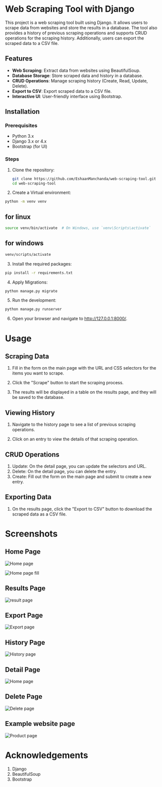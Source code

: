 # Web Scraping Tool with Django

This project is a web scraping tool built using Django. It allows users to scrape data from websites and store the results in a database. The tool also provides a history of previous scraping operations and supports CRUD operations for the scraping history. Additionally, users can export the scraped data to a CSV file.

## Features

- **Web Scraping**: Extract data from websites using BeautifulSoup.
- **Database Storage**: Store scraped data and history in a database.
- **CRUD Operations**: Manage scraping history (Create, Read, Update, Delete).
- **Export to CSV**: Export scraped data to a CSV file.
- **Interactive UI**: User-friendly interface using Bootstrap.

## Installation

### Prerequisites

- Python 3.x
- Django 3.x or 4.x
- Bootstrap (for UI)

### Steps

1. Clone the repository:
   ```bash
   git clone https://github.com/EshaanManchanda/web-scraping-tool.git
   cd web-scraping-tool
2. Create a Virtual environment:
```bash
python -m venv venv
```

## for linux
```bash
source venv/bin/activate  # On Windows, use `venv\Scripts\activate`
```

## for windows
```bash
venv/scripts/activate
```
3. Install the required packages:
```bash
pip install -r requirements.txt
```
4. Apply Migrations:
```bash
python manage.py migrate
```

5. Run the development:
```bash
python manage.py runserver
```
6. Open your browser and navigate to http://127.0.0.1:8000/.


# Usage

## Scraping Data

1. Fill in the form on the main page with the URL and CSS selectors for the items you want to scrape.

2. Click the "Scrape" button to start the scraping process.

3. The results will be displayed in a table on the results page, and they will be saved to the database.

## Viewing History

1. Navigate to the history page to see a list of previous scraping operations.

2. Click on an entry to view the details of that scraping operation.

## CRUD Operations

1. Update: On the detail page, you can update the selectors and URL.
2. Delete: On the detail page, you can delete the entry.
3. Create: Fill out the form on the main page and submit to create a new entry.

## Exporting Data
1. On the results page, click the "Export to CSV" button to download the scraped data as a CSV file.

# Screenshots

## Home Page
![Home page](screenshots/home.png)

![Home page fill](screenshots/home_fill.png)
## Results Page
![result page](screenshots/result.png)

## Export Page
![Export page](screenshots/export.png)

## History Page
![History page](screenshots/history.png)

## Detail Page
![Home page](screenshots/detail.png)

## Delete Page
![Delete page](screenshots/confirm.png)

## Example website page
![Product page](screenshots/Product%20List.png)


# Acknowledgements

1. Django
2. BeautifulSoup
3. Bootstrap